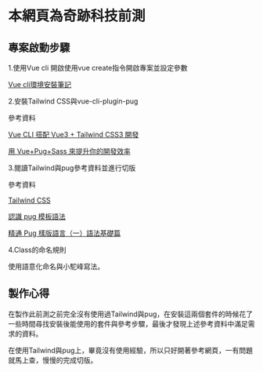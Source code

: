 # 本網頁為奇跡科技前測

## 專案啟動步驟

1.使用Vue cli 開啟使用vue create指令開啟專案並設定參數

[Vue cli環境安裝筆記](https://hackmd.io/j4tfiuDDQq6SbEkBsE1tKg)

2.安裝Tailwind CSS與vue-cli-plugin-pug

參考資料

[Vue CLI 搭配 Vue3 + Tailwind CSS3 開發](https://muki.tw/tech/vue/vue-cli-vue3-tailwind-css3/)

[用 Vue+Pug+Sass 來提升你的開發效率](https://medium.com/itsems-frontend/adding-pug-sass-to-your-project-a77668123f6b)

3.閱讀Tailwind與pug參考資料並進行切版

參考資料

[Tailwind CSS](https://tailwindcss.com/docs/installation)

[認識 pug 模板語法](https://medium.com/unalai/%E8%AA%8D%E8%AD%98-pug-%E6%A8%A1%E6%9D%BF%E8%AA%9E%E6%B3%95-74adeee56468)

[精通 Pug 樣版語言（一）語法基礎篇](https://www.shirohana.me/blog/articles/2020-mastery-pug-template-engine/)

4.Class的命名規則

使用語意化命名與小駝峰寫法。

## 製作心得

在製作此前測之前完全沒有使用過Tailwind與pug，在安裝這兩個套件的時候花了一些時間尋找安裝後能使用的套件與參考步驟，最後才發現上述參考資料中滿足需求的資料。

在使用Tailwind與pug上，畢竟沒有使用經驗，所以只好開著參考網頁，一有問題就馬上查，慢慢的完成切版。
